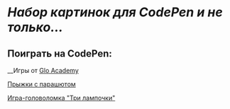 # _Набор картинок для CodePen и не только..._
  
## Поиграть на CodePen:

__Игры от [Glo Academy](https://glo.academy/)

[Прыжки с парашютом](https://codepen.io/slesareva-gala/pen/GROXJpZ?editors=1000)

[Игра-головоломка "Три лампочки"](https://codepen.io/slesareva-gala/pen/zYPRKYV?editors=0100)

